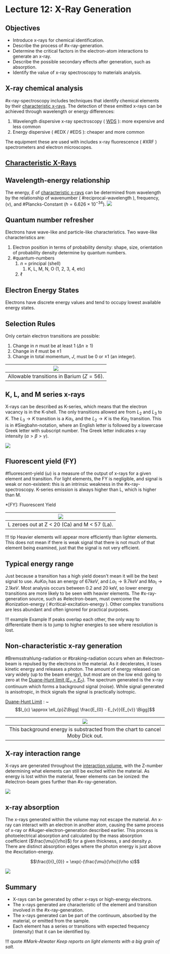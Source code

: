 # Lecture 12: X-Ray Generation
## Objectives
- Introduce x-rays for chemical identification.
- Describe the process of #x-ray-generation.
- Determine the critical factors in the electron-atom interactions to generate an x-ray.
- Describe the possible secondary effects after generation, such as absorption.
- Identify the value of x-ray spectroscopy to materials analysis.

## X-ray chemical analysis
#x-ray-spectroscopy includes techniques that identify chemical elements by their [characteristic x-rays](characteristic-x-rays.md).
The detection of these emitted x-rays can be achieved through wavelength or energy differences:
1. Wavelength dispersive x-ray spectroscopy ( [WDS](wavelength-dispersion-spectrometry.md) ): more expensive and less common
2. Energy dispersive ( #EDX / #EDS ): cheaper and more common

The equipment these are used with includes x-ray fluorescence ( #XRF ) spectrometers and electron microscopes.


## [Characteristic X-Rays](characteristic-x-rays.md)

## Wavelength-energy relationship
The energy, $E$ of [characteristic x-rays](characteristic-x-rays.md) can be determined from wavelength by the relationship of wavenumber ( #reciprocal-wavelength ), frequency, ($\nu$), and #Plancks-Constant ($h = 6.626\times 10^{-34}$).
![](../../../attachments/x-ray-generation/wavelength-energy_relationship_220926_172406_EST.png)

## Quantum number refresher
Electrons have wave-like and particle-like characteristics.
Two wave-like characteristics are:
1. Electron position in terms of probability density: shape, size, orientation of probability density determine by quantum numbers.
2. #quantum-numbers
   1. $n$ = principal (shell)
      1. K, L, M, N, O (1, 2, 3, 4, etc)
   2. $\ell$

## Electron Energy States
Electrons have discrete energy values and tend to occupy lowest available energy states.

## Selection Rules
Only certain electron transitions are possible:
1. Change in $n$ must be at least 1 ($\Delta n \geq 1$)
2. Change in $\ell$ must be $\pm 1$
3. Change in total momentum, $J$, must be $0$ or $\pm 1$ (an integer).

| ![](../../../attachments/x-ray-generation/selection_rules_example_in_barium_220926_173107_EST.png) |
|:--:|
| Allowable transitions in Barium ($Z = 56$). |

## K, L, and M series x-rays
X-rays can be described as K-series, which means that the electron vacancy is in the K-shell.
The only transitions allowed are from $L_{2}$ and $L_{3}$ to $K$.
The $L_{3} \rightarrow K$ transition is a $K\alpha_{1}$, and the $L_{2} \rightarrow K$ is the $K\alpha_{2}$ transition.
This is in #Siegbahn-notation, where an English letter is followed by a lowercase Greek letter with subscript number.
The Greek letter indicates x-ray intensity ($\alpha > \beta > \gamma$).

![](../../../attachments/lecture-12-x-ray-generation/moby_dick_221028_142120_EST.png)

## Fluorescent yield (FY)
#fluorescent-yield ($\omega$) is a measure of the output of x-rays for a given element and transition.
For light elements, the FY is negligible, and signal is weak or non-existent: this is an intrinsic weakness in the #x-ray-spectroscopy.
K-series emission is always higher than L, which is higher than M.

*[FY]: Fluorescent Yield

| ![](../../../attachments/x-ray-generation/fluorescent_yield_220926_173515_EST.png) |
|:--:|
| L zeroes out at Z < 20 (Ca) and M < 57 (La). |

!!! tip Heavier elements will appear more efficiently than lighter elements.
    This does not mean if there is weak signal that there is not much of that element being examined, just that the signal is not very efficient.

## Typical energy range
Just because a transition has a high yield doesn't mean it will be the best signal to use.
$Au K\alpha_{1}$ has an energy of $67 keV$, and $L\alpha_{1} \rightarrow 9.7 keV$ and $M\alpha_{1} \rightarrow 2.1 keV$.
Most analysis occurs between 0.2 and 20 keV, so lower energy transitions are more likely to be seen with heavier elements.
The #x-ray-generation source, such as #electron-beam, must overcome the #ionization-energy ( #critical-excitation-energy ).
Other complex transitions are less abundant and often ignored for practical purposes.

!!! example Example
    If peaks overlap each other, the only way to differentiate them is to jump to higher energies to see where resolution is lost.

## Non-characteristic x-ray generation
#Bremsstrahlung-radiation or #braking-radiation occurs when an #electron-beam is repulsed by the electrons in the material.
As it decelerates, it loses kinetic energy and releases a photon.
The amount of energy released can vary widely (up to the beam energy), but most are on the low end: going to zero at the [Duane-Hunt limit ($E_{v} = E_{0}$)](duane-hunt-limit.md).
The spectrum generated is the x-ray continuum which forms a background signal (noise).
While signal generated is anisotropic, in thick signals the signal is practically isotropic.

[Duane-Hunt Limit](duane-hunt-limit.md)
: ~$$I_{c} \approx \ell_{p}Z\Bigg[ \frac{E_{0} - E_{v}}{E_{v}} \Bigg]$$

| ![](../../../attachments/lecture-12-x-ray-generation/non-characteristic_x-ray_generation_221028_142246_EST.png) |
|:--:|
| This background energy is substracted from the chart to cancel Moby Dick out. |

## X-ray interaction range
X-rays are generated throughout the [interaction volume](interaction-volume.md), with the Z-number determining what elements can still be excited within the material.
As energy is lost within the material, fewer elements can be ionized: the #electron-beam goes further than #x-ray-generation.

![](../../../attachments/x-ray-generation/x-ray_interaction_range_220926_175228_EST.png)

## x-ray absorption
The x-rays generated within the volume may not escape the material.
An x-ray can interact with an electron in another atom, causing the same process of x-ray or #Auger-electron-generation described earlier.
This process is photoelectrical absorption and calculated by the mass absorption coefficient ($\frac{\mu}{\rho}$) for a given thickness, $s$ and density $\rho$.
There are distinct absorption edges where the photon energy is just above the #excitation-energy.

$$\frac{I}{I_{0}} = \exp(-(\frac{\mu}{\rho})\rho s)$$

![](../../../attachments/lecture-12-x-ray-generation/x-ray_absorption_221028_142440_EST.png)

## Summary
- X-rays can be generated by other x-rays or high-energy electrons.
- The x-rays generated are characteristic of the element and transition involved in the #x-ray-generation.
- The x-rays generated can be part of the continuum, absorbed by the material, or emitted from the sample.
- Each element has a series or transitions with expected frequency (intensity) that it can be identified by.

!!! quote <cite> #Mark-Atwater
    Keep reports on light elements with a big grain of salt.